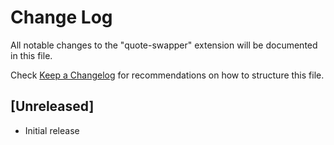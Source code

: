 # Change Log

All notable changes to the "quote-swapper" extension will be documented in this file.

Check [Keep a Changelog](http://keepachangelog.com/) for recommendations on how to structure this file.

## [Unreleased]

- Initial release
